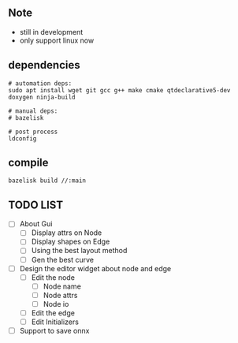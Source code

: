 ## Note

 - still in development
 - only support linux now

## dependencies

```
# automation deps:
sudo apt install wget git gcc g++ make cmake qtdeclarative5-dev doxygen ninja-build

# manual deps:
# bazelisk

# post process
ldconfig
```

## compile

```
bazelisk build //:main
```

## TODO LIST

- [ ] About Gui
  - [ ] Display attrs on Node
  - [ ] Display shapes on Edge
  - [ ] Using the best layout method
  - [ ] Gen the best curve
- [ ] Design the editor widget about node and edge
  - [ ] Edit the node
    - [ ] Node name
    - [ ] Node attrs
    - [ ] Node io
  - [ ] Edit the edge
  - [ ] Edit Initializers
- [ ] Support to save onnx
